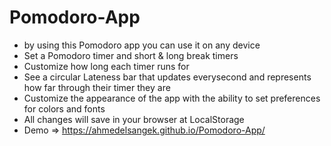 # Pomodoro-App
* by using this Pomodoro app you can use it on any device
* Set a Pomodoro timer and short & long break timers
* Customize how long each timer runs for
* See a circular Lateness bar that updates everysecond and represents how far through their timer they are
* Customize the appearance of the app with the ability to set preferences for colors and fonts
* All changes will save in your browser at LocalStorage
* Demo => https://ahmedelsangek.github.io/Pomodoro-App/
